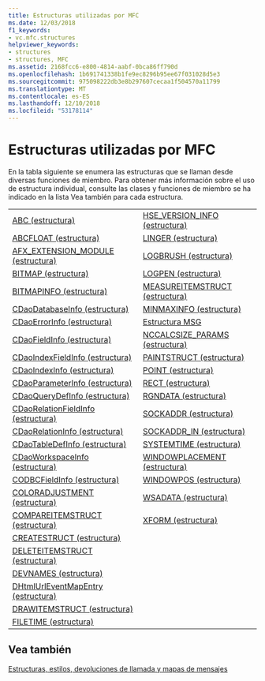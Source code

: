 ```yaml
---
title: Estructuras utilizadas por MFC
ms.date: 12/03/2018
f1_keywords:
- vc.mfc.structures
helpviewer_keywords:
- structures
- structures, MFC
ms.assetid: 2168fcc6-e800-4814-aabf-0bca86ff790d
ms.openlocfilehash: 1b691741338b1fe9ec8296b95ee67f031028d5e3
ms.sourcegitcommit: 975098222db3e8b297607cecaa1f504570a11799
ms.translationtype: MT
ms.contentlocale: es-ES
ms.lasthandoff: 12/10/2018
ms.locfileid: "53178114"
---
```

# <a name="structures-used-by-mfc"></a>Estructuras utilizadas por MFC

En la tabla siguiente se enumera las estructuras que se llaman desde diversas funciones de miembro. Para obtener más información sobre el uso de estructura individual, consulte las clases y funciones de miembro se ha indicado en la lista Vea también para cada estructura.

|||
|-|-|
|[ABC (estructura)](/windows/desktop/api/wingdi/ns-wingdi-_abc)|[HSE_VERSION_INFO (estructura)](../../mfc/reference/hse-version-info-structure.md)|
|[ABCFLOAT (estructura)](/windows/desktop/api/wingdi/ns-wingdi-_abcfloat)|[LINGER (estructura)](/windows/desktop/api/winsock/ns-winsock-linger)|
|[AFX_EXTENSION_MODULE (estructura)](../../mfc/reference/afx-extension-module-structure.md)|[LOGBRUSH (estructura)](/windows/desktop/api/wingdi/ns-wingdi-taglogbrush)|
|[BITMAP (estructura)](/windows/desktop/api/wingdi/ns-wingdi-tagbitmap)|[LOGPEN (estructura)](/windows/desktop/api/Wingdi/ns-wingdi-taglogpen)|
|[BITMAPINFO (estructura)](/windows/desktop/api/wingdi/ns-wingdi-tagbitmapinfo)|[MEASUREITEMSTRUCT (estructura)](/windows/desktop/api/winuser/ns-winuser-tagmeasureitemstruct)|
|[CDaoDatabaseInfo (estructura)](../../mfc/reference/cdaodatabaseinfo-structure.md)|[MINMAXINFO (estructura)](/windows/desktop/api/winuser/ns-winuser-tagminmaxinfo)|
|[CDaoErrorInfo (estructura)](../../mfc/reference/cdaoerrorinfo-structure.md)|[Estructura MSG](/windows/desktop/api/winuser/ns-winuser-tagmsg)|
|[CDaoFieldInfo (estructura)](../../mfc/reference/cdaofieldinfo-structure.md)|[NCCALCSIZE_PARAMS (estructura)](/windows/desktop/api/winuser/ns-winuser-tagnccalcsize_params)|
|[CDaoIndexFieldInfo (estructura)](../../mfc/reference/cdaoindexfieldinfo-structure.md)|[PAINTSTRUCT (estructura)](/windows/desktop/api/winuser/ns-winuser-tagpaintstruct)|
|[CDaoIndexInfo (estructura)](../../mfc/reference/cdaoindexinfo-structure.md)|[POINT (estructura)](/windows/desktop/api/windef/ns-windef-tagpoint)|
|[CDaoParameterInfo (estructura)](../../mfc/reference/cdaoparameterinfo-structure.md)|[RECT (estructura)](/windows/desktop/api/windef/ns-windef-tagrect)|
|[CDaoQueryDefInfo (estructura)](../../mfc/reference/cdaoquerydefinfo-structure.md)|[RGNDATA (estructura)](/windows/desktop/api/wingdi/ns-wingdi-_rgndata)|
|[CDaoRelationFieldInfo (estructura)](../../mfc/reference/cdaorelationfieldinfo-structure.md)|[SOCKADDR (estructura)](/windows/desktop/winsock/sockaddr-2)|
|[CDaoRelationInfo (estructura)](../../mfc/reference/cdaorelationinfo-structure.md)|[SOCKADDR_IN (estructura)](/windows/desktop/winsock/sockaddr-2)|
|[CDaoTableDefInfo (estructura)](../../mfc/reference/cdaotabledefinfo-structure.md)|[SYSTEMTIME (estructura)](https://msdn.microsoft.com/library/windows/desktop/ms724950)
|[CDaoWorkspaceInfo (estructura)](../../mfc/reference/cdaoworkspaceinfo-structure.md)|[WINDOWPLACEMENT (estructura)](/windows/desktop/api/winuser/ns-winuser-tagwindowplacement)|
|[CODBCFieldInfo (estructura)](../../mfc/reference/codbcfieldinfo-structure.md)|[WINDOWPOS (estructura)](/windows/desktop/api/winuser/ns-winuser-tagwindowpos)
|[COLORADJUSTMENT (estructura)](/windows/desktop/api/wingdi/ns-wingdi-tagcoloradjustment)|[WSADATA (estructura)](/windows/desktop/api/winsock2/ns-winsock2-wsadata)|
|[COMPAREITEMSTRUCT (estructura)](/windows/desktop/api/winuser/ns-winuser-tagcompareitemstruct)|[XFORM (estructura)](/windows/desktop/api/wingdi/ns-wingdi-tagxform)|
|[CREATESTRUCT (estructura)](/windows/desktop/api/winuser/ns-winuser-tagcreatestructa)||
|[DELETEITEMSTRUCT (estructura)](/windows/desktop/api/winuser/ns-winuser-tagdeleteitemstruct)||
|[DEVNAMES (estructura)](/windows/desktop/api/commdlg/ns-commdlg-tagdevnames)||
|[DHtmlUrlEventMapEntry (estructura)](../../mfc/reference/dhtmlurleventmapentry-structure.md)||
|[DRAWITEMSTRUCT (estructura)](/windows/desktop/api/winuser/ns-winuser-tagdrawitemstruct)||
|[FILETIME (estructura)](https://msdn.microsoft.com/library/windows/desktop/ms724284)||

## <a name="see-also"></a>Vea también

[Estructuras, estilos, devoluciones de llamada y mapas de mensajes](../../mfc/reference/structures-styles-callbacks-and-message-maps.md)

